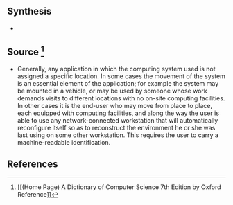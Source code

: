 ## Synthesis
- 
## Source [^1]
- Generally, any application in which the computing system used is not assigned a specific location. In some cases the movement of the system is an essential element of the application; for example the system may be mounted in a vehicle, or may be used by someone whose work demands visits to different locations with no on-site computing facilities. In other cases it is the end-user who may move from place to place, each equipped with computing facilities, and along the way the user is able to use any network-connected workstation that will automatically reconfigure itself so as to reconstruct the environment he or she was last using on some other workstation. This requires the user to carry a machine-readable identification.
## References

[^1]: [[(Home Page) A Dictionary of Computer Science 7th Edition by Oxford Reference]]